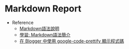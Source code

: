Markdown Report
=======
- Reference
	- [Markdown語法說明](http://markdown.tw/)
	- [學習: Markdown語法簡介](http://wen00072-blog.logdown.com/posts/139116-learning-markdown-syntax)
	- [在 Blogger 中使用 google-code-prettify 顯示程式碼](http://www.vixual.net/blog/archives/197)
